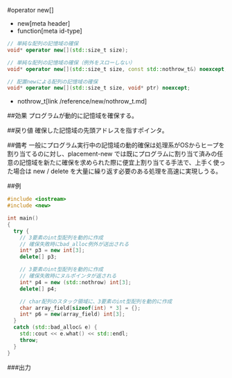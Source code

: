 #operator new[]
* new[meta header]
* function[meta id-type]

```cpp
// 単純な配列の記憶域の確保
void* operator new[](std::size_t size);

// 単純な配列の記憶域の確保（例外をスローしない）
void* operator new[](std::size_t size, const std::nothrow_t&) noexcept;

// 配置newによる配列の記憶域の確保
void* operator new[](std::size_t size, void* ptr) noexcept;
```
* nothrow_t[link /reference/new/nothrow_t.md]


##効果
プログラムが動的に記憶域を確保する。


##戻り値
確保した記憶域の先頭アドレスを指すポインタ。


##備考
一般にプログラム実行中の記憶域の動的確保は処理系がOSからヒープを割り当てるのに対し、placement-new では既にプログラムに割り当て済みの任意の記憶域を新たに確保を求められた際に便宜上割り当てる手法で、上手く使った場合は new / delete を大量に繰り返す必要のある処理を高速に実現しうる。


##例
```cpp
#include <iostream>
#include <new>

int main()
{
  try {
    // 3要素のint型配列を動的に作成
    // 確保失敗時にbad_alloc例外が送出される
    int* p3 = new int[3];
    delete[] p3;

    // 3要素のint型配列を動的に作成
    // 確保失敗時にヌルポインタが返される
    int* p4 = new (std::nothrow) int[3];
    delete[] p4;

    // char配列のスタック領域に、3要素のint型配列を動的に作成
    char array_field[sizeof(int) * 3] = {};
    int* p6 = new(array_field) int[3];
  }
  catch (std::bad_alloc& e) {
    std::cout << e.what() << std::endl;
    throw;
  }
}
```

###出力
```
```
